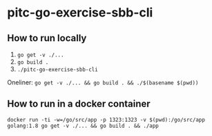 # pitc-go-exercise-sbb-cli

## How to run locally
1. `go get -v ./...`
2. `go build .`
3. `./pitc-go-exercise-sbb-cli`

Oneliner:
`go get -v ./... && go build . && ./$(basename $(pwd))`

## How to run in a docker container
`docker run -ti -w=/go/src/app -p 1323:1323 -v $(pwd):/go/src/app golang:1.8 go get -v ./... && go build . && ./app`
